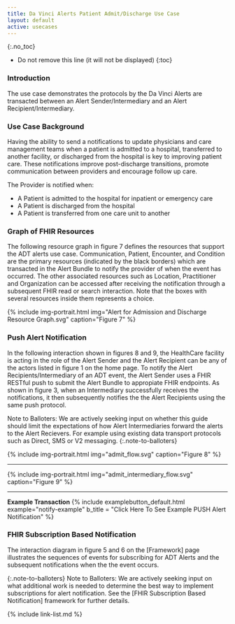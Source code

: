 ```yaml
---
title: Da Vinci Alerts Patient Admit/Discharge Use Case
layout: default
active: usecases
---
```


{:.no_toc}

<!-- TOC  the css styling for this is \pages\assets\css\project.css under 'markdown-toc'-->

* Do not remove this line (it will not be displayed)
{:toc}

###  Introduction

The use case demonstrates the protocols by the Da Vinci Alerts are transacted between an Alert Sender/Intermediary and an Alert Recipient/Intermediary.

### Use Case Background

Having the ability to send a notifications to update physicians and care management teams when a patient is admitted to a hospital, transferred to another facility, or discharged from the hospital is key to improving patient care. These notifications improve post-discharge transitions, promote communication between providers and encourage follow up care.

The Provider is notified when:

- A Patient is admitted to the hospital for inpatient or emergency care
- A Patient is discharged from the hospital
- A Patient is transferred from one care unit to another

### Graph of FHIR Resources

The following resource graph in figure 7 defines the resources that support the ADT alerts use case.  Communication, Patient, Encounter, and Condition are the primary resources (indicated by the black borders) which are transacted in the Alert Bundle to notify the provider of when the event has occurred. The other associated resources such as Location, Practitioner and Organization can be accessed after receiving the notification through a subsequent FHIR read or search interaction.  Note that the boxes with several resources inside them represents a choice.

{% include img-portrait.html img="Alert for Admission and Discharge Resource Graph.svg" caption="Figure 7" %}

### Push Alert Notification

In the following interaction shown in figures 8 and 9, the HealthCare facility is acting in the role of the Alert Sender and the Alert Recipient can be any of the actors listed in figure 1 on the home page.  To notify the Alert Recipients/Intermediary of an ADT event, the Alert Sender uses a FHIR RESTful push to submit the Alert Bundle to appropiate FHIR endpoints. As shown in figure 3, when an Intermediary successfully receives the notifications, it then subsequently notifies the the Alert Recipients using the same push protocol.

Note to Balloters: We are actively seeking input on whether this guide should limit the expectations of how Alert Intermediaries forward the alerts to the Alert Recievers.  For example using existing data transport protocols such as Direct, SMS or V2 messaging.
{:.note-to-balloters}

{% include img-portrait.html img="admit_flow.svg" caption="Figure 8" %}

---

{% include img-portrait.html img="admit_intermediary_flow.svg" caption="Figure 9" %}

---

**Example Transaction**
{% include examplebutton_default.html example="notify-example" b_title = "Click Here To See Example PUSH Alert Notification" %}
<br />

### FHIR Subscription Based Notification

The interaction diagram in figure 5 and 6 on the [Framework] page illustrates the sequences of events for subscribing for ADT Alerts and the subsequent notifications when the the event occurs.

{:.note-to-balloters}
Note to Balloters: We are actively seeking input on what additional work is needed to determine the best way to implement subscriptions for alert notification. See the [FHIR Subscription Based Notification] framework for further details.


{% include link-list.md %}

